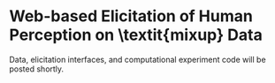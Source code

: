 # Web-based Elicitation of Human Perception on \textit{mixup} Data

Data, elicitation interfaces, and computational experiment code will be posted shortly.

